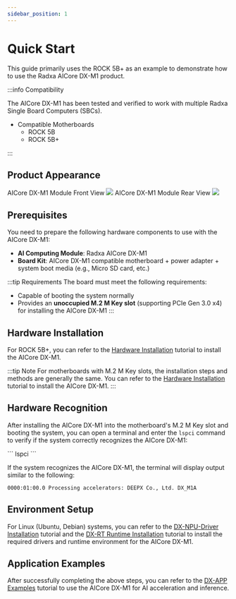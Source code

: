 ```yaml
---
sidebar_position: 1
---
```


# Quick Start

This guide primarily uses the ROCK 5B+ as an example to demonstrate how to use the Radxa AICore DX-M1 product.

:::info Compatibility

The AICore DX-M1 has been tested and verified to work with multiple Radxa Single Board Computers (SBCs).

- Compatible Motherboards
  - ROCK 5B
  - ROCK 5B+

:::

## Product Appearance

<div style={{textAlign: 'center'}}>
   AICore DX-M1 Module Front View
   <img src="/en/img/aicore-dx-m1/dx-m1-top.webp" style={{width: '60%', maxWidth: '800px'}} />
   AICore DX-M1 Module Rear View
   <img src="/en/img/aicore-dx-m1/dx-m1-bottom.webp" style={{width: '60%', maxWidth: '800px'}} />
</div>

## Prerequisites

You need to prepare the following hardware components to use with the AICore DX-M1:

- **AI Computing Module**: Radxa AICore DX-M1
- **Board Kit**: AICore DX-M1 compatible motherboard + power adapter + system boot media (e.g., Micro SD card, etc.)

:::tip Requirements
The board must meet the following requirements:

- Capable of booting the system normally
- Provides an **unoccupied M.2 M Key slot** (supporting PCIe Gen 3.0 x4) for installing the AICore DX-M1
  :::

## Hardware Installation

For ROCK 5B+, you can refer to the [Hardware Installation](./hardware_install) tutorial to install the AICore DX-M1.

:::tip Note
For motherboards with M.2 M Key slots, the installation steps and methods are generally the same. You can refer to the [Hardware Installation](./hardware_install) tutorial to install the AICore DX-M1.
:::

## Hardware Recognition

After installing the AICore DX-M1 into the motherboard's M.2 M Key slot and booting the system, you can open a terminal and enter the `lspci` command to verify if the system correctly recognizes the AICore DX-M1:

<NewCodeBlock tip="Device" type="device">
```
lspci
```
</NewCodeBlock>

If the system recognizes the AICore DX-M1, the terminal will display output similar to the following:

```
0000:01:00.0 Processing accelerators: DEEPX Co., Ltd. DX_M1A
```

## Environment Setup

For Linux (Ubuntu, Debian) systems, you can refer to the [DX-NPU-Driver Installation](DX-SDK/dx-npu-driver) tutorial and the [DX-RT Runtime Installation](./DX-SDK/dx-rt) tutorial to install the required drivers and runtime environment for the AICore DX-M1.

## Application Examples

After successfully completing the above steps, you can refer to the [DX-APP Examples](./DX-SDK/dx-app) tutorial to use the AICore DX-M1 for AI acceleration and inference.

